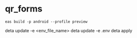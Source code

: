 # qr_forms

```
eas build -p android --profile preview
```


deta update -e <env_file_name>
deta update -e .env
deta apply